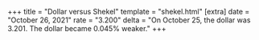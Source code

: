 +++
title = "Dollar versus Shekel"
template = "shekel.html"
[extra]
date = "October 26, 2021"
rate = "3.200"
delta = "On October 25, the dollar was 3.201. The dollar became 0.045% weaker."
+++
